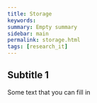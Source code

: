 ```yaml
---
title: Storage
keywords:
summary: Empty summary
sidebar: main
permalink: storage.html
tags: [research_it] 
---
```


## Subtitle 1

Some text that you can fill in